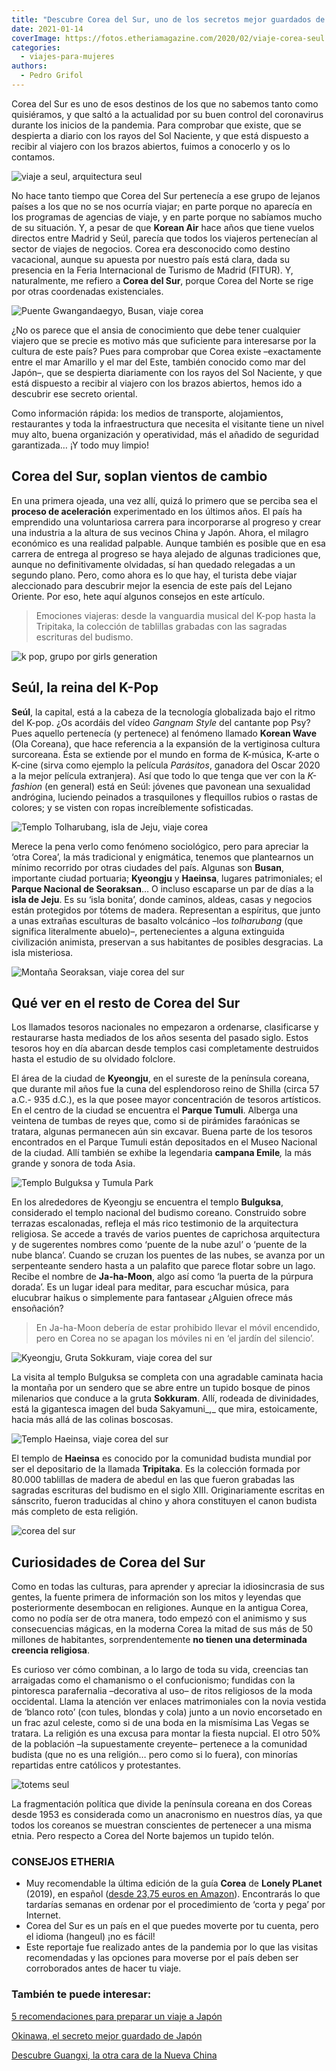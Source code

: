 ```yaml
---
title: "Descubre Corea del Sur, uno de los secretos mejor guardados de Asia"
date: 2021-01-14
coverImage: https://fotos.etheriamagazine.com/2020/02/viaje-corea-seul.jpg
categories: 
  - viajes-para-mujeres
authors: 
  - Pedro Grifol
---
```


Corea del Sur es uno de esos destinos de los que no sabemos tanto como quisiéramos, y que saltó a la actualidad por su buen control del coronavirus durante los inicios de la pandemia. Para comprobar que existe, que se despierta a diario con los rayos del Sol Naciente, y que está dispuesto a recibir al viajero con los brazos abiertos, fuimos a conocerlo y os lo contamos.

![viaje a seul, arquitectura seul](https://fotos.etheriamagazine.com/2020/02/viaje-corea-seul-900x604.jpg "Contrastes arquitectónicos en Seúl. © KTO")

No hace tanto tiempo que Corea del Sur pertenecía a ese grupo de lejanos países a los 
que no se nos ocurría viajar; en parte porque no aparecía en los programas de agencias 
de viaje, y en parte porque no sabíamos mucho de su situación. Y, a pesar de que 
**Korean Air** hace años que tiene vuelos directos entre Madrid y Seúl, parecía que 
todos los viajeros pertenecían al sector de viajes de negocios. Corea era desconocido 
como destino vacacional, aunque su apuesta por nuestro país está clara, dada su 
presencia en la Feria Internacional de Turismo de Madrid (FITUR). Y, naturalmente, me 
refiero a **Corea del Sur**, porque Corea del Norte se rige por otras coordenadas 
existenciales. 

![Puente Gwangandaegyo, Busan, viaje corea](https://fotos.etheriamagazine.com/2020/02/viaje-corea-sur-Busan-Puente-Gwangandaegyo--900x523.jpg "Puente Gwangandaegyo (Busan). © KTO")

¿No os parece que el ansia de conocimiento que debe tener cualquier viajero que se 
precie es motivo más que suficiente para interesarse por la cultura de este país? Pues 
para comprobar que Corea existe –exactamente entre el mar Amarillo y el mar del Este, 
también conocido como mar del Japón–, que se despierta diariamente con los rayos del Sol 
Naciente, y que está dispuesto a recibir al viajero con los brazos abiertos, hemos ido a 
descubrir ese secreto oriental. 

Como información rápida: los medios de transporte, alojamientos, restaurantes y toda la 
infraestructura que necesita el visitante tiene un nivel muy alto, buena organización y 
operatividad, más el añadido de seguridad garantizada… ¡Y todo muy limpio! 

## Corea del Sur, soplan vientos de cambio

En una primera ojeada, una vez allí, quizá lo primero que se perciba sea el **proceso de 
aceleración** experimentado en los últimos años. El país ha emprendido una voluntariosa 
carrera para incorporarse al progreso y crear una industria a la altura de sus vecinos 
China y Japón. Ahora, el milagro económico es una realidad palpable. Aunque también es 
posible que en esa carrera de entrega al progreso se haya alejado de algunas tradiciones 
que, aunque no definitivamente olvidadas, sí han quedado relegadas a un segundo plano. 
Pero, como ahora es lo que hay, el turista debe viajar aleccionado para descubrir mejor 
la esencia de este país del Lejano Oriente. Por eso, hete aquí algunos consejos en este 
artículo. 

> Emociones viajeras: desde la vanguardia musical del K-pop hasta la Tripitaka, la 
> colección de tablillas grabadas con las sagradas escrituras del budismo. 

![k pop, grupo por girls generation](https://fotos.etheriamagazine.com/2020/02/viaje-corea-K-pop-900x417.jpg "Grupo de pop Girl's Generation, un buen representante del K-pop.")

## Seúl, la reina del K-Pop

**Seúl**, la capital, está a la cabeza de la tecnología globalizada bajo el ritmo del 
K-pop. ¿Os acordáis del vídeo _Gangnam Style_ del cantante pop Psy? Pues aquello 
pertenecía (y pertenece) al fenómeno llamado **Korean Wave** (Ola Coreana), que hace 
referencia a la expansión de la vertiginosa cultura surcoreana. Ésta se extiende por el 
mundo en forma de K-música, K-arte o K-cine (sirva como ejemplo la película _Parásitos_, 
ganadora del Oscar 2020 a la mejor película extranjera). Así que todo lo que tenga que 
ver con la _K-fashion_ (en general) está en Seúl: jóvenes que pavonean una sexualidad 
andrógina, luciendo peinados a trasquilones y flequillos rubios o rastas de colores; y 
se visten con ropas increíblemente sofisticadas. 

![Templo Tolharubang, isla de Jeju, viaje corea](https://fotos.etheriamagazine.com/2020/02/viaje-corea-sur-Isla-Cheju-Templo-tolharubang-900x548.jpg "Templo con guardianes tolharubang, en la isla de Jeju. © KTO")

Merece la pena verlo como fenómeno sociológico, pero para apreciar la ‘otra Corea’, la 
más tradicional y enigmática, tenemos que plantearnos un mínimo recorrido por otras 
ciudades del país. Algunas son **Busan**, importante ciudad portuaria; **Kyeongju** y 
**Haeinsa**, lugares patrimoniales; el **Parque Nacional de Seoraksan**… O incluso 
escaparse un par de días a la **isla de Jeju**. Es su ‘isla bonita’, donde caminos, 
aldeas, casas y negocios están protegidos por tótems de madera. Representan a espíritus, 
que junto a unas extrañas esculturas de basalto volcánico –los _tolharubang_ (que 
significa literalmente abuelo)–, pertenecientes a alguna extinguida civilización 
animista, preservan a sus habitantes de posibles desgracias. La isla misteriosa. 

![Montaña Seoraksan, viaje corea del sur](https://fotos.etheriamagazine.com/2020/02/viaje-corea-sur-Montana-Seoraksan-900x572.jpg "Montaña Seoraksan. © KTO")

## Qué ver en el resto de Corea del Sur

Los llamados tesoros nacionales no empezaron a ordenarse, clasificarse y restaurarse 
hasta mediados de los años sesenta del pasado siglo. Estos tesoros hoy en día abarcan 
desde templos casi completamente destruidos hasta el estudio de su olvidado folclore. 

El área de la ciudad de **Kyeongju**, en el sureste de la península coreana, que durante 
mil años fue la cuna del esplendoroso reino de Shilla (circa 57 a.C.- 935 d.C.), es la 
que posee mayor concentración de tesoros artísticos. En el centro de la ciudad se 
encuentra el **Parque Tumuli**. Alberga una veintena de tumbas de reyes que, como si de 
pirámides faraónicas se tratara, algunas permanecen aún sin excavar. Buena parte de los 
tesoros encontrados en el Parque Tumuli están depositados en el Museo Nacional de la 
ciudad. Allí también se exhibe la legendaria **campana Emile**_,_ la más grande y sonora 
de toda Asia. 

![Templo Bulguksa y Tumula Park](https://fotos.etheriamagazine.com/2020/02/Kyeongju-templo-Bulguksa-Tumuli-park-900x290.jpg "Templo Bulguksa y Tumula Park, en Kyeongju. © KTO")

En los alrededores de Kyeongju se encuentra el templo **Bulguksa**, considerado el 
templo nacional del budismo coreano. Construido sobre terrazas escalonadas, refleja el 
más rico testimonio de la arquitectura religiosa. Se accede a través de varios puentes 
de caprichosa arquitectura y de sugerentes nombres como ‘puente de la nube azul’ o 
‘puente de la nube blanca’. Cuando se cruzan los puentes de las nubes, se avanza por un 
serpenteante sendero hasta a un palafito que parece flotar sobre un lago. Recibe el 
nombre de **Ja-ha-Moon**, algo así como ‘la puerta de la púrpura dorada’. Es un lugar 
ideal para meditar, para escuchar música, para elucubrar haikus o simplemente para 
fantasear ¿Alguien ofrece más ensoñación? 

> En Ja-ha-Moon debería de estar prohibido llevar el móvil encendido, pero en Corea no se 
> apagan los móviles ni en ‘el jardín del silencio’. 

![Kyeongju, Gruta Sokkuram, viaje corea del sur](https://fotos.etheriamagazine.com/2020/02/viaje-corea-sur-Kyeongju-Gruta-Sokkuram-900x670.jpg "Buda Sakyamuni, en la gruta Sokkuram de Kyeongju. © KTO")

La visita al templo Bulguksa se completa con una agradable caminata hacia la montaña por 
un sendero que se abre entre un tupido bosque de pinos milenarios que conduce a la gruta 
**Sokkuram**. Allí, rodeada de divinidades, está la gigantesca imagen del buda 
Sakyamuni_,_ que mira, estoicamente, hacia más allá de las colinas boscosas. 

![Templo Haeinsa, viaje corea del sur](https://fotos.etheriamagazine.com/2020/02/viaje-corea-sur-Templo-Haeinsa-Tripitaka-900x647.jpg "Templo Haeinsa. Tripitaka coreana. ©KTO")

El templo de **Haeinsa** es conocido por la comunidad budista mundial por ser el 
depositario de la llamada **Tripitaka**. Es la colección formada por 80.000 tablillas de 
madera de abedul en las que fueron grabadas las sagradas escrituras del budismo en el 
siglo XIII. Originariamente escritas en sánscrito, fueron traducidas al chino y ahora 
constituyen el canon budista más completo de esta religión. 

![corea del sur](https://fotos.etheriamagazine.com/2020/02/viaje-corea-del-sur-Seul-900x613.jpg "Joven con sombrilla en Seúl, Corea del Sur. © Pedro Grifol")

## Curiosidades de Corea del Sur

Como en todas las culturas, para aprender y apreciar la idiosincrasia de sus gentes, la 
fuente primera de información son los mitos y leyendas que posteriormente desembocan en 
religiones. Aunque en la antigua Corea, como no podía ser de otra manera, todo empezó 
con el animismo y sus consecuencias mágicas, en la moderna Corea la mitad de sus más de 
50 millones de habitantes, sorprendentemente **no tienen una determinada creencia 
religiosa**. 

Es curioso ver cómo combinan, a lo largo de toda su vida, creencias tan arraigadas como 
el chamanismo o el confucionismo; fundidas con la pintoresca parafernalia –decorativa al 
uso– de ritos religiosos de la moda occidental. Llama la atención ver enlaces 
matrimoniales con la novia vestida de ‘blanco roto’ (con tules, blondas y cola) junto a 
un novio encorsetado en un frac azul celeste, como si de una boda en la mismísima Las 
Vegas se tratara. La religión es una excusa para montar la fiesta nupcial. El otro 50% 
de la población –la supuestamente creyente– pertenece a la comunidad budista (que no es 
una religión… pero como si lo fuera), con minorías repartidas entre católicos y 
protestantes. 

![totems seul](https://fotos.etheriamagazine.com/2020/02/viaje-corea-sur-seul-2-900x609.jpg "Tótems en Seúl. © KTO")

La fragmentación política que divide la península coreana en dos Coreas desde 1953 es 
considerada como un anacronismo en nuestros días, ya que todos los coreanos se muestran 
conscientes de pertenecer a una misma etnia. Pero respecto a Corea del Norte bajemos un 
tupido telón. 

### CONSEJOS ETHERIA

- Muy recomendable la última edición de la guía **Corea** de **Lonely PLanet** (2019), en español ([desde 23,75 euros en Amazon](https://amzn.to/38INBZD)). Encontrarás lo que tardarías semanas en ordenar por el procedimiento de ‘corta y pega’ por Internet.
- Corea del Sur es un país en el que puedes moverte por tu cuenta, pero el idioma (hangeul) ¡no es fácil!
- Este reportaje fue realizado antes de la pandemia por lo que las visitas recomendadas y las opciones para moverse por el país deben ser corroborados antes de hacer tu viaje.

### También te puede interesar:

[5 recomendaciones para preparar un viaje a 
Japón](https://etheriamagazine.com/2019/06/18/como-organizar-un-viaje-a-japon/) 

[Okinawa, el secreto mejor guardado de 
Japón](https://etheriamagazine.com/2019/04/05/viajar-sola-que-ver-hacer-dormir-okinawa-japon/) 

[Descubre Guangxi, la otra cara de la Nueva 
China](https://etheriamagazine.com/2019/12/27/que-hacer-en-guangxi-viaja-sola-china/)
